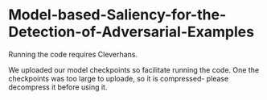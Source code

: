 # Model-based-Saliency-for-the-Detection-of-Adversarial-Examples
Running the code requires Cleverhans. 


We uploaded our model checkpoints so facilitate running the code. 
One the checkpoints was too large to uploade, so it is compressed- please decompress it before using it. 
